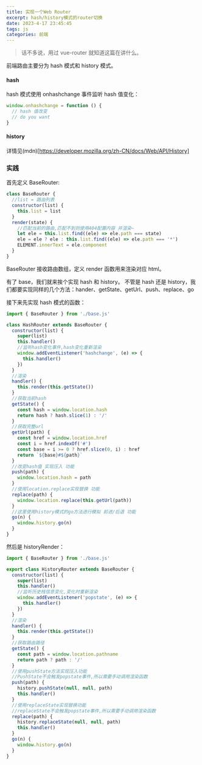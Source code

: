 ```yaml
---
title: 实现一个Web Router
excerpt: hash/history模式的router切换
date: 2023-4-17 23:45:45
tags: js
categories: 前端
---
```


> 话不多说，用过 vue-router 就知道这篇在讲什么。

前端路由主要分为 hash 模式和 history 模式。

#### hash

hash 模式使用 onhashchange 事件监听 hash 值变化：

```js
window.onhashchange = function () {
  // hash 值改变
  // do you want
}
```

#### history

详情见(mdn)[https://developer.mozilla.org/zh-CN/docs/Web/API/History]

### 实践

首先定义 BaseRouter:

```js
class BaseRouter {
  //list = 路由列表
  constructor(list) {
    this.list = list
  }
  render(state) {
    //匹配当前的路由,匹配不到则使用404配置内容 并渲染~
    let ele = this.list.find((ele) => ele.path === state)
    ele = ele ? ele : this.list.find((ele) => ele.path === '*')
    ELEMENT.innerText = ele.component
  }
}
```

BaseRouter 接收路由数组，定义 render 函数用来渲染对应 html。

有了 base，我们就来挨个实现 hash 和 history。
不管是 hash 还是 history，我们都要实现同样的几个方法：hander、getState、getUrl、push、replace、go

接下来先实现 hash 模式的函数：

```js
import { BaseRouter } from './base.js'

class HashRouter extends BaseRouter {
  constructor(list) {
    super(list)
    this.handler()
    //监听hash变化事件,hash变化重新渲染
    window.addEventListener('hashchange', (e) => {
      this.handler()
    })
  }
  //渲染
  handler() {
    this.render(this.getState())
  }
  //获取当前hash
  getState() {
    const hash = window.location.hash
    return hash ? hash.slice(1) : '/'
  }
  //获取完整url
  getUrl(path) {
    const href = window.location.href
    const i = href.indexOf('#')
    const base = i >= 0 ? href.slice(0, i) : href
    return `${base}#${path}`
  }
  //改变hash值 实现压入 功能
  push(path) {
    window.location.hash = path
  }
  //使用location.replace实现替换 功能
  replace(path) {
    window.location.replace(this.getUrl(path))
  }
  //这里使用history模式的go方法进行模拟 前进/后退 功能
  go(n) {
    window.history.go(n)
  }
}
```

然后是 historyRender：

```js
import { BaseRouter } from './base.js'

export class HistoryRouter extends BaseRouter {
  constructor(list) {
    super(list)
    this.handler()
    //监听历史栈信息变化,变化时重新渲染
    window.addEventListener('popstate', (e) => {
      this.handler()
    })
  }
  //渲染
  handler() {
    this.render(this.getState())
  }
  //获取路由路径
  getState() {
    const path = window.location.pathname
    return path ? path : '/'
  }
  //使用pushState方法实现压入功能
  //PushState不会触发popstate事件,所以需要手动调用渲染函数
  push(path) {
    history.pushState(null, null, path)
    this.handler()
  }
  //使用replaceState实现替换功能
  //replaceState不会触发popstate事件,所以需要手动调用渲染函数
  replace(path) {
    history.replaceState(null, null, path)
    this.handler()
  }
  go(n) {
    window.history.go(n)
  }
}
```
